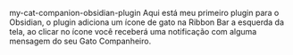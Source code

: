 my-cat-companion-obsidian-plugin
Aqui está meu primeiro plugin para o Obsidian, o plugin adiciona um ícone de gato na Ribbon Bar a esquerda da tela, ao clicar no ícone você receberá uma notificação com alguma mensagem do seu Gato Companheiro.
